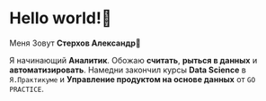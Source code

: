 # Hello world!🖖

Меня Зовут **Стерхов Александр🙋**
 
Я начинающий **Аналитик**. Обожаю **считать**, **рыться в данных** и **автоматизировать**. Намедни закончил курсы **Data Science** в `Я.Практикуме` и **Управление продуктом на основе данных** от `GO PRACTICE`.
